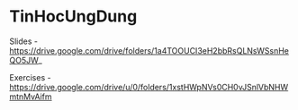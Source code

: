 # TinHocUngDung

Slides - https://drive.google.com/drive/folders/1a4TOOUCI3eH2bbRsQLNsWSsnHeQO5JW_ 

Exercises - https://drive.google.com/drive/u/0/folders/1xstHWpNVs0CH0vJSnlVbNHWmtnMvAifm  
